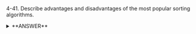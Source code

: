 ﻿4-41. Describe advantages and disadvantages of the most popular sorting algorithms.


<details>
<summary>**ANSWER**</summary>
  <p>

	Merge sort:

       * Advantages: suitable for linked list, suitable for external sort.  
       * Disadvantages: need extra buffer holding the merged data (but for linked-list)  

    Insertion/Selection sort:

       * Advantages: easy to implement.   
       * Disadvantages: too slow and become impractical when data is huge.

    Heap sort:

       * Advantages: don't need recursion. Suitable for large data.  
       * Disadvantages: usually slower than merge sort and quick sort.

    Quick sort:

       *Advantages: practical fastest.  
       *Disadvantages: recursive, worst case too slow.
  
  </p>
</details>

